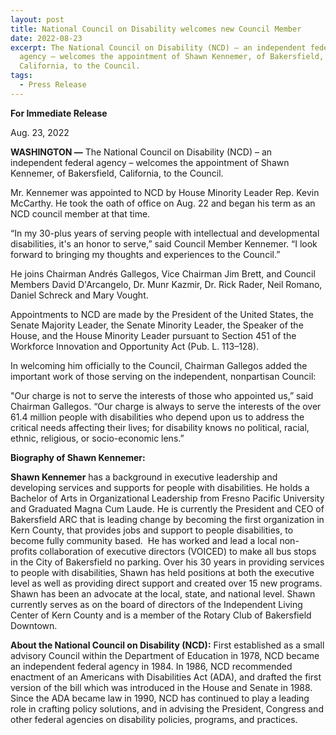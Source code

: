 ```yaml
---
layout: post
title: National Council on Disability welcomes new Council Member
date: 2022-08-23
excerpt: The National Council on Disability (NCD) – an independent federal
  agency – welcomes the appointment of Shawn Kennemer, of Bakersfield,
  California, to the Council.
tags:
  - Press Release
---
```


**For Immediate Release**

Aug. 23, 2022

**WASHINGTON —** The National Council on Disability (NCD) – an independent federal agency – welcomes the appointment of Shawn Kennemer, of Bakersfield, California, to the Council.

Mr. Kennemer was appointed to NCD by House Minority Leader Rep. Kevin McCarthy. He took the oath of office on Aug. 22 and began his term as an NCD council member at that time.

“In my 30-plus years of serving people with intellectual and developmental disabilities, it's an honor to serve,” said Council Member Kennemer. “I look forward to bringing my thoughts and experiences to the Council.”

He joins Chairman Andrés Gallegos, Vice Chairman Jim Brett, and Council Members David D'Arcangelo, Dr. Munr Kazmir, Dr. Rick Rader, Neil Romano, Daniel Schreck and Mary Vought.

Appointments to NCD are made by the President of the United States, the Senate Majority Leader, the Senate Minority Leader, the Speaker of the House, and the House Minority Leader pursuant to Section 451 of the Workforce Innovation and Opportunity Act (Pub. L. 113–128).

In welcoming him officially to the Council, Chairman Gallegos added the important work of those serving on the independent, nonpartisan Council:

"Our charge is not to serve the interests of those who appointed us,” said Chairman Gallegos. “Our charge is always to serve the interests of the over 61.4 million people with disabilities who depend upon us to address the critical needs affecting their lives; for disability knows no political, racial, ethnic, religious, or socio-economic lens.”

**Biography of Shawn Kennemer:**

**Shawn Kennemer** has a background in executive leadership and developing services and supports for people with disabilities. He holds a Bachelor of Arts in Organizational Leadership from Fresno Pacific University and Graduated Magna Cum Laude. He is currently the President and CEO of Bakersfield ARC that is leading change by becoming the first organization in Kern County, that provides jobs and support to people disabilities, to become fully community based.  He has worked and lead a local non-profits collaboration of executive directors (VOICED) to make all bus stops in the City of Bakersfield no parking. Over his 30 years in providing services to people with disabilities, Shawn has held positions at both the executive level as well as providing direct support and created over 15 new programs. Shawn has been an advocate at the local, state, and national level. Shawn currently serves as on the board of directors of the Independent Living Center of Kern County and is a member of the Rotary Club of Bakersfield Downtown.

**About the National Council on Disability (NCD):** First established as a small advisory Council within the Department of Education in 1978, NCD became an independent federal agency in 1984. In 1986, NCD recommended enactment of an Americans with Disabilities Act (ADA), and drafted the first version of the bill which was introduced in the House and Senate in 1988. Since the ADA became law in 1990, NCD has continued to play a leading role in crafting policy solutions, and in advising the President, Congress and other federal agencies on disability policies, programs, and practices.
